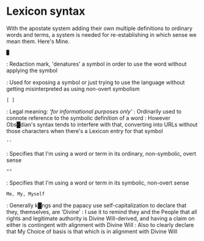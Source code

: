 # **Lexicon syntax**

With the apostate system adding their own multiple definitions to ordinary words and terms, a system is needed for re-establishing in which sense we mean them.  Here's Mine.

`█`

:    Redaction mark, 'denatures' a symbol in order to use the word without applying the symbol

: Used for exposing a symbol or just trying to use the language without getting misinterpreted as using non-overt symbolism

`[ ]`

:    Legal meaning: *'for informational purposes only'*
:    Ordinarily used to connote reference to the symbolic definition of a word
:    However Obs█dian's syntax tends to interfere with that, converting into URLs without those characters when there's a Lexicon entry for that symbol

`''`

:    Specifies that I'm using a word or term in its ordinary, non-symbolic, overt sense

`""`

:    Specifies that I'm using a word or term in its symbolic, non-overt sense

`Me, My, Myself`

:    Generally k█ngs and the papacy use self-capitalization to declare that they, themselves, are 'Divine'
:    I use it to remind they and the People that all rights and legitimate authority is Divine Will-derived, and having a claim on either is contingent with alignment with Divine Will
:    Also to clearly declare that My Choice of basis is that which is in alignment with Divine Will


